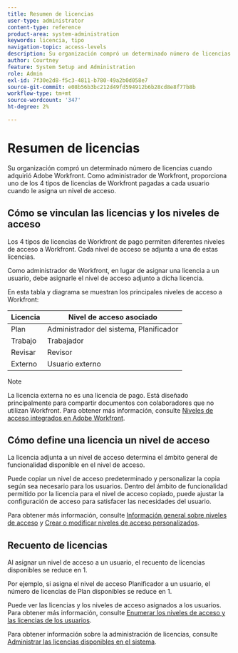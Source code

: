 ```yaml
---
title: Resumen de licencias
user-type: administrator
content-type: reference
product-area: system-administration
keywords: licencia, tipo
navigation-topic: access-levels
description: Su organización compró un determinado número de licencias cuando adquirió Adobe Workfront. Como administrador de Workfront, proporciona uno de los 4 tipos de licencias de Workfront pagadas a cada usuario cuando le asigna un nivel de acceso.
author: Courtney
feature: System Setup and Administration
role: Admin
exl-id: 7f30e2d8-f5c3-4811-b780-49a2b0d058e7
source-git-commit: e08b56b3bc212d49fd594912b6b28cd8e8f77b8b
workflow-type: tm+mt
source-wordcount: '347'
ht-degree: 2%

---
```


# Resumen de licencias

Su organización compró un determinado número de licencias cuando adquirió Adobe Workfront. Como administrador de Workfront, proporciona uno de los 4 tipos de licencias de Workfront pagadas a cada usuario cuando le asigna un nivel de acceso.

## Cómo se vinculan las licencias y los niveles de acceso

Los 4 tipos de licencias de Workfront de pago permiten diferentes niveles de acceso a Workfront. Cada nivel de acceso se adjunta a una de estas licencias.

Como administrador de Workfront, en lugar de asignar una licencia a un usuario, debe asignarle el nivel de acceso adjunto a dicha licencia.

En esta tabla y diagrama se muestran los principales niveles de acceso a Workfront:

| Licencia | Nivel de acceso asociado |
|--- |--- |
| Plan | Administrador del sistema, Planificador |
| Trabajo | Trabajador |
| Revisar | Revisor |
| Externo | Usuario externo |

>[!NOTE]
>
>La licencia externa no es una licencia de pago. Está diseñado principalmente para compartir documentos con colaboradores que no utilizan Workfront. Para obtener más información, consulte [Niveles de acceso integrados en Adobe Workfront](/help/quicksilver/administration-and-setup/add-users/access-levels-and-object-permissions/default-access-levels-in-workfront.md).

## Cómo define una licencia un nivel de acceso

La licencia adjunta a un nivel de acceso determina el ámbito general de funcionalidad disponible en el nivel de acceso.

Puede copiar un nivel de acceso predeterminado y personalizar la copia según sea necesario para los usuarios. Dentro del ámbito de funcionalidad permitido por la licencia para el nivel de acceso copiado, puede ajustar la configuración de acceso para satisfacer las necesidades del usuario.

Para obtener más información, consulte [Información general sobre niveles de acceso](../../../administration-and-setup/add-users/access-levels-and-object-permissions/access-levels-overview.md) y [Crear o modificar niveles de acceso personalizados](../../../administration-and-setup/add-users/configure-and-grant-access/create-modify-access-levels.md).

## Recuento de licencias

Al asignar un nivel de acceso a un usuario, el recuento de licencias disponibles se reduce en 1.

Por ejemplo, si asigna el nivel de acceso Planificador a un usuario, el número de licencias de Plan disponibles se reduce en 1.

Puede ver las licencias y los niveles de acceso asignados a los usuarios. Para obtener más información, consulte [Enumerar los niveles de acceso y las licencias de los usuarios](../../../administration-and-setup/add-users/access-levels-and-object-permissions/list-access-levels-and-licenses-for-your-users.md).

Para obtener información sobre la administración de licencias, consulte [Administrar las licencias disponibles en el sistema](../../../administration-and-setup/get-started-wf-administration/manage-available-licenses-in-your-system.md).
